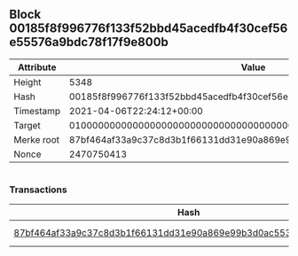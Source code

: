 ## Block 00185f8f996776f133f52bbd45acedfb4f30cef56e55576a9bdc78f17f9e800b

Attribute | Value
--- | ---
Height | 5348
Hash | 00185f8f996776f133f52bbd45acedfb4f30cef56e55576a9bdc78f17f9e800b
Timestamp | 2021-04-06T22:24:12+00:00
Target | 0100000000000000000000000000000000000000000000000000000000000000
Merke root | 87bf464af33a9c37c8d3b1f66131dd31e90a869e99b3d0ac553eddbd8408007b
Nonce | 2470750413

```

```

### Transactions

Hash | Amount
--- | ---
[87bf464af33a9c37c8d3b1f66131dd31e90a869e99b3d0ac553eddbd8408007b](87bf464af33a9c37c8d3b1f66131dd31e90a869e99b3d0ac553eddbd8408007b.md) | 10.00000000 SKEPTI 
